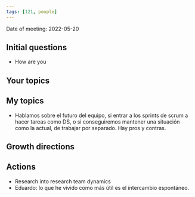 ```yaml
---
tags: [121, people]
---
```


Date of meeting: 2022-05-20

## Initial questions
- How are you
 
## Your topics

## My topics
- Hablamos sobre el futuro del equipo, si entrar a los sprints de scrum a hacer tareas como DS, o si conseguiremos mantener una situación como la actual, de trabajar por separado. Hay pros y contras.

## Growth directions

## Actions
- Research into research team dynamics
- Eduardo: lo que he vivido como más útil es el intercambio espontáneo.
